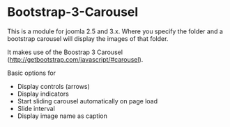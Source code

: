 Bootstrap-3-Carousel
=================

This is a module for joomla 2.5 and 3.x. Where you specify the folder and a bootstrap carousel will display the images of that folder.

It makes use of the Boostrap 3 Carousel (http://getbootstrap.com/javascript/#carousel).

Basic options for
<ul>
<li>Display controls (arrows)</li>
<li>Display indicators</li>
<li>Start sliding carousel automatically on page load</li>
<li>Slide interval</li>
<li>Display image name as caption</li>
</ul>
